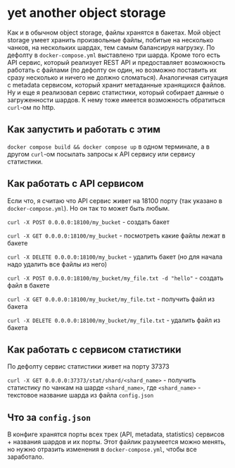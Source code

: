 # yet another object storage

Как и в обычном object storage, файлы хранятся в бакетах.
Мой object storage умеет хранить произвольные файлы, побитые на несколько чанков, на нескольких шардах, тем самым балансируя нагрузку.
По дефолту в `docker-compose.yml` выставлено три шарда. Кроме того есть API сервис, который реализует
REST API и предоставляет возможность работать с файлами (по дефолту он один, но возможно поставить их
сразу несколько и ничего не должно сломаться). Аналогичная ситуация с metadata сервисом, который хранит
метаданные хранящихся файлов. Ну и еще я реализовал сервис статистики, который собирает данные о загруженности
шардов. К нему тоже имеется возможность обратиться `curl`-ом по http.

## Как запустить и работать с этим

`docker compose build && docker compose up` в одном терминале, а в другом `curl`-ом посылать запросы к API
сервису или сервису статистики.

## Как работать с API сервисом

Если что, я считаю что API сервис живет на 18100 порту (так указано в `docker-compose.yml`). Но он так то может
быть любым.

`curl -X POST 0.0.0.0:18100/my_bucket` - создать бакет

`curl -X GET 0.0.0.0:18100/my_bucket` - посмотреть какие файлы лежат в бакете

`curl -X DELETE 0.0.0.0:18100/my_bucket` - удалить бакет (но для начала надо удалить все файлы из него)

`curl -X POST 0.0.0.0:18100/my_bucket/my_file.txt -d "hello"` - создать файл в бакете

`curl -X GET 0.0.0.0:18100/my_bucket/my_file.txt` - получить файл из бакета

`curl -X DELETE 0.0.0.0:18100/my_bucket/my_file.txt` - удалить файл из бакета

## Как работать с сервисом статистики

По дефолту сервис статистики живет на порту 37373

`curl -X GET 0.0.0.0:37373/stat/shard/<shard_name>` - получить статистику по чанкам на шарде `<shard_name>`, где `<shard_name>` - текстовое название шарда из файла `config.json`

## Что за `config.json`

В конфиге хранятся порты всех трех (API, metadata, statistics) сервисов + названия шардов и их порты. Этот
файлик разумеется можно менять, но нужно отразить изменения в `docker-compose.yml`, чтобы все заработало.


